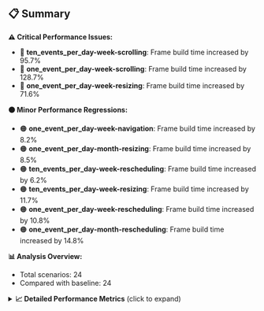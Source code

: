 ## 📋 Summary

**⚠️ Critical Performance Issues:**
- 🔴 **ten_events_per_day-week-scrolling**: Frame build time increased by 95.7%
- 🔴 **one_event_per_day-week-scrolling**: Frame build time increased by 128.7%
- 🔴 **one_event_per_day-week-resizing**: Frame build time increased by 71.6%

**🟠 Minor Performance Regressions:**
- 🟠 **one_event_per_day-week-navigation**: Frame build time increased by 8.2%
- 🟠 **one_event_per_day-month-resizing**: Frame build time increased by 8.5%
- 🟠 **ten_events_per_day-week-rescheduling**: Frame build time increased by 6.2%
- 🟠 **ten_events_per_day-week-resizing**: Frame build time increased by 11.7%
- 🟠 **one_event_per_day-week-rescheduling**: Frame build time increased by 10.8%
- 🟠 **one_event_per_day-month-rescheduling**: Frame build time increased by 14.8%

**📊 Analysis Overview:**
- Total scenarios: 24
- Compared with baseline: 24

<details>
<summary><strong>📈 Detailed Performance Metrics</strong> (click to expand)</summary>

#### one_event_per_day-month-loadingEvents

| Metric | Current | Baseline | Change | Status |
|--------|---------|----------|--------|--------|
| Average Frame Build Time Millis | 4.12ms | 4.24ms | -0.12ms (-2.9%) | 🟡 |
| Worst Frame Build Time Millis | 8.10ms | 8.34ms | -0.24ms (-2.8%) | 🟡 |
| Missed Frame Build Budget Count | 0.0 | 0.0 | +0 (+0.0%) | 🟡 |
| Average Frame Rasterizer Time Millis | 2.23ms | 2.31ms | -0.08ms (-3.4%) | 🟡 |
| Missed Frame Rasterizer Budget Count | 0.0 | 0.0 | +0 (+0.0%) | 🟡 |
| New Gen Gc Count | 0.0 | 0.0 | +0 (+0.0%) | 🟡 |
| Old Gen Gc Count | 1.5 | 1.0 | +0 (+50.0%) | 🔴 |

#### one_event_per_day-month-navigation

| Metric | Current | Baseline | Change | Status |
|--------|---------|----------|--------|--------|
| Average Frame Build Time Millis | 4.72ms | 4.63ms | +0.09ms (+1.9%) | 🟠 |
| Worst Frame Build Time Millis | 17.53ms | 16.51ms | +1.02ms (+6.2%) | 🟠 |
| Missed Frame Build Budget Count | 0.75 | 0.75 | +0 (+0.0%) | 🟡 |
| Average Frame Rasterizer Time Millis | 3.75ms | 3.78ms | -0.03ms (-0.7%) | 🟡 |
| Missed Frame Rasterizer Budget Count | 0.25 | 0.25 | +0 (+0.0%) | 🟡 |
| New Gen Gc Count | 4.5 | 4.0 | +0 (+12.5%) | 🔴 |
| Old Gen Gc Count | 2.5 | 2.0 | +0 (+25.0%) | 🔴 |

#### one_event_per_day-month-rescheduling

| Metric | Current | Baseline | Change | Status |
|--------|---------|----------|--------|--------|
| Average Frame Build Time Millis | 0.94ms | 0.82ms | +0.12ms (+14.8%) | 🔴 |
| Worst Frame Build Time Millis | 7.20ms | 6.31ms | +0.89ms (+14.1%) | 🔴 |
| Missed Frame Build Budget Count | 0.0 | 0.0 | +0 (+0.0%) | 🟡 |
| Average Frame Rasterizer Time Millis | 4.79ms | 4.28ms | +0.51ms (+11.8%) | 🔴 |
| Missed Frame Rasterizer Budget Count | 3.25 | 1.25 | +2 (+160.0%) | 🔴 |
| New Gen Gc Count | 4.0 | 4.0 | +0 (+0.0%) | 🟡 |
| Old Gen Gc Count | 3.75 | 2.5 | +1 (+50.0%) | 🔴 |

#### one_event_per_day-month-resizing

| Metric | Current | Baseline | Change | Status |
|--------|---------|----------|--------|--------|
| Average Frame Build Time Millis | 0.62ms | 0.57ms | +0.05ms (+8.5%) | 🟠 |
| Worst Frame Build Time Millis | 3.74ms | 3.68ms | +0.06ms (+1.6%) | 🟠 |
| Missed Frame Build Budget Count | 0.0 | 0.0 | +0 (+0.0%) | 🟡 |
| Average Frame Rasterizer Time Millis | 3.84ms | 4.75ms | -0.91ms (-19.2%) | 🟢 |
| Missed Frame Rasterizer Budget Count | 0.0 | 0.75 | -1 (-100.0%) | 🟢 |
| New Gen Gc Count | 1.5 | 2.0 | -0 (-25.0%) | 🟢 |
| Old Gen Gc Count | 2.0 | 2.5 | -0 (-20.0%) | 🟢 |

#### one_event_per_day-schedule-loadingEvents

| Metric | Current | Baseline | Change | Status |
|--------|---------|----------|--------|--------|
| Average Frame Build Time Millis | 8.17ms | 7.99ms | +0.18ms (+2.3%) | 🟠 |
| Worst Frame Build Time Millis | 23.48ms | 22.84ms | +0.64ms (+2.8%) | 🟠 |
| Missed Frame Build Budget Count | 1.0 | 1.0 | +0 (+0.0%) | 🟡 |
| Average Frame Rasterizer Time Millis | 2.60ms | 3.16ms | -0.56ms (-17.8%) | 🟢 |
| Missed Frame Rasterizer Budget Count | 0.0 | 0.0 | +0 (+0.0%) | 🟡 |
| New Gen Gc Count | 1.5 | 1.5 | +0 (+0.0%) | 🟡 |
| Old Gen Gc Count | 2.0 | 1.0 | +1 (+100.0%) | 🔴 |

#### one_event_per_day-schedule-navigation

| Metric | Current | Baseline | Change | Status |
|--------|---------|----------|--------|--------|
| Average Frame Build Time Millis | 6.00ms | 5.92ms | +0.08ms (+1.3%) | 🟠 |
| Worst Frame Build Time Millis | 10.72ms | 10.83ms | -0.11ms (-1.1%) | 🟡 |
| Missed Frame Build Budget Count | 0.0 | 0.0 | +0 (+0.0%) | 🟡 |
| Average Frame Rasterizer Time Millis | 3.21ms | 3.28ms | -0.07ms (-2.2%) | 🟡 |
| Missed Frame Rasterizer Budget Count | 0.0 | 0.0 | +0 (+0.0%) | 🟡 |
| New Gen Gc Count | 6.0 | 6.0 | +0 (+0.0%) | 🟡 |
| Old Gen Gc Count | 2.5 | 2.5 | +0 (+0.0%) | 🟡 |

#### one_event_per_day-schedule-rescheduling

| Metric | Current | Baseline | Change | Status |
|--------|---------|----------|--------|--------|
| Average Frame Build Time Millis | 1.91ms | 1.84ms | +0.06ms (+3.5%) | 🟠 |
| Worst Frame Build Time Millis | 24.41ms | 23.91ms | +0.51ms (+2.1%) | 🟠 |
| Missed Frame Build Budget Count | 1.0 | 1.0 | +0 (+0.0%) | 🟡 |
| Average Frame Rasterizer Time Millis | 4.95ms | 4.92ms | +0.03ms (+0.6%) | 🟠 |
| Missed Frame Rasterizer Budget Count | 0.5 | 2.75 | -2 (-81.8%) | 🟢 |
| New Gen Gc Count | 8.0 | 8.0 | +0 (+0.0%) | 🟡 |
| Old Gen Gc Count | 4.0 | 4.5 | -0 (-11.1%) | 🟢 |

#### one_event_per_day-week-loadingEvents

| Metric | Current | Baseline | Change | Status |
|--------|---------|----------|--------|--------|
| Average Frame Build Time Millis | 1.21ms | 1.23ms | -0.02ms (-1.5%) | 🟡 |
| Worst Frame Build Time Millis | 2.30ms | 2.33ms | -0.03ms (-1.5%) | 🟡 |
| Missed Frame Build Budget Count | 0.0 | 0.0 | +0 (+0.0%) | 🟡 |
| Average Frame Rasterizer Time Millis | 2.15ms | 1.90ms | +0.25ms (+12.9%) | 🔴 |
| Missed Frame Rasterizer Budget Count | 0.0 | 0.0 | +0 (+0.0%) | 🟡 |
| New Gen Gc Count | 0.0 | 0.0 | +0 (+0.0%) | 🟡 |
| Old Gen Gc Count | 0.5 | 0.5 | +0 (+0.0%) | 🟡 |

#### one_event_per_day-week-navigation

| Metric | Current | Baseline | Change | Status |
|--------|---------|----------|--------|--------|
| Average Frame Build Time Millis | 2.83ms | 2.61ms | +0.22ms (+8.2%) | 🟠 |
| Worst Frame Build Time Millis | 9.32ms | 9.52ms | -0.20ms (-2.1%) | 🟡 |
| Missed Frame Build Budget Count | 0.0 | 0.0 | +0 (+0.0%) | 🟡 |
| Average Frame Rasterizer Time Millis | 3.56ms | 3.12ms | +0.44ms (+14.1%) | 🔴 |
| Missed Frame Rasterizer Budget Count | 0.25 | 0.25 | +0 (+0.0%) | 🟡 |
| New Gen Gc Count | 5.0 | 4.0 | +1 (+25.0%) | 🔴 |
| Old Gen Gc Count | 3.0 | 2.5 | +0 (+20.0%) | 🔴 |

#### one_event_per_day-week-rescheduling

| Metric | Current | Baseline | Change | Status |
|--------|---------|----------|--------|--------|
| Average Frame Build Time Millis | 0.60ms | 0.54ms | +0.06ms (+10.8%) | 🔴 |
| Worst Frame Build Time Millis | 2.43ms | 2.64ms | -0.21ms (-8.1%) | 🟢 |
| Missed Frame Build Budget Count | 0.0 | 0.0 | +0 (+0.0%) | 🟡 |
| Average Frame Rasterizer Time Millis | 3.05ms | 3.34ms | -0.29ms (-8.6%) | 🟢 |
| Missed Frame Rasterizer Budget Count | 0.25 | 0.25 | +0 (+0.0%) | 🟡 |
| New Gen Gc Count | 3.5 | 4.0 | -0 (-12.5%) | 🟢 |
| Old Gen Gc Count | 1.5 | 2.0 | -0 (-25.0%) | 🟢 |

#### one_event_per_day-week-resizing

| Metric | Current | Baseline | Change | Status |
|--------|---------|----------|--------|--------|
| Average Frame Build Time Millis | 0.84ms | 0.49ms | +0.35ms (+71.6%) | 🔴 |
| Worst Frame Build Time Millis | 4.72ms | 1.80ms | +2.92ms (+162.3%) | 🔴 |
| Missed Frame Build Budget Count | 0.0 | 0.0 | +0 (+0.0%) | 🟡 |
| Average Frame Rasterizer Time Millis | 5.39ms | 2.72ms | +2.67ms (+98.2%) | 🔴 |
| Missed Frame Rasterizer Budget Count | 0.0 | 0.0 | +0 (+0.0%) | 🟡 |
| New Gen Gc Count | 1.5 | 0.0 | +2 (+0.0%) | 🟡 |
| Old Gen Gc Count | 1.5 | 0.0 | +2 (+0.0%) | 🟡 |

#### one_event_per_day-week-scrolling

| Metric | Current | Baseline | Change | Status |
|--------|---------|----------|--------|--------|
| Average Frame Build Time Millis | 1.91ms | 0.83ms | +1.07ms (+128.7%) | 🔴 |
| Worst Frame Build Time Millis | 4.82ms | 1.23ms | +3.59ms (+291.9%) | 🔴 |
| Missed Frame Build Budget Count | 0.0 | 0.0 | +0 (+0.0%) | 🟡 |
| Average Frame Rasterizer Time Millis | 5.21ms | 3.35ms | +1.86ms (+55.3%) | 🔴 |
| Missed Frame Rasterizer Budget Count | 0.25 | 0.25 | +0 (+0.0%) | 🟡 |
| New Gen Gc Count | 6.0 | 2.5 | +4 (+140.0%) | 🔴 |
| Old Gen Gc Count | 2.5 | 2.0 | +0 (+25.0%) | 🔴 |

#### ten_events_per_day-month-loadingEvents

| Metric | Current | Baseline | Change | Status |
|--------|---------|----------|--------|--------|
| Average Frame Build Time Millis | 10.37ms | 10.00ms | +0.37ms (+3.7%) | 🟠 |
| Worst Frame Build Time Millis | 28.17ms | 28.91ms | -0.74ms (-2.5%) | 🟡 |
| Missed Frame Build Budget Count | 8.5 | 7.75 | +1 (+9.7%) | 🟠 |
| Average Frame Rasterizer Time Millis | 5.22ms | 5.09ms | +0.13ms (+2.6%) | 🟠 |
| Missed Frame Rasterizer Budget Count | 0.0 | 0.0 | +0 (+0.0%) | 🟡 |
| New Gen Gc Count | 12.0 | 10.5 | +2 (+14.3%) | 🔴 |
| Old Gen Gc Count | 8.0 | 7.5 | +0 (+6.7%) | 🟠 |

#### ten_events_per_day-month-navigation

| Metric | Current | Baseline | Change | Status |
|--------|---------|----------|--------|--------|
| Average Frame Build Time Millis | 11.67ms | 12.60ms | -0.93ms (-7.3%) | 🟢 |
| Worst Frame Build Time Millis | 42.13ms | 47.03ms | -4.90ms (-10.4%) | 🟢 |
| Missed Frame Build Budget Count | 3.0 | 3.5 | -0 (-14.3%) | 🟢 |
| Average Frame Rasterizer Time Millis | 5.15ms | 5.03ms | +0.12ms (+2.4%) | 🟠 |
| Missed Frame Rasterizer Budget Count | 0.0 | 0.0 | +0 (+0.0%) | 🟡 |
| New Gen Gc Count | 10.0 | 10.0 | +0 (+0.0%) | 🟡 |
| Old Gen Gc Count | 6.0 | 6.0 | +0 (+0.0%) | 🟡 |

#### ten_events_per_day-month-rescheduling

| Metric | Current | Baseline | Change | Status |
|--------|---------|----------|--------|--------|
| Average Frame Build Time Millis | 1.72ms | 1.64ms | +0.07ms (+4.5%) | 🟠 |
| Worst Frame Build Time Millis | 13.28ms | 12.99ms | +0.28ms (+2.2%) | 🟠 |
| Missed Frame Build Budget Count | 0.0 | 0.0 | +0 (+0.0%) | 🟡 |
| Average Frame Rasterizer Time Millis | 7.04ms | 6.73ms | +0.31ms (+4.5%) | 🟠 |
| Missed Frame Rasterizer Budget Count | 0.0 | 0.0 | +0 (+0.0%) | 🟡 |
| New Gen Gc Count | 6.0 | 6.0 | +0 (+0.0%) | 🟡 |
| Old Gen Gc Count | 1.5 | 1.5 | +0 (+0.0%) | 🟡 |

#### ten_events_per_day-month-resizing

| Metric | Current | Baseline | Change | Status |
|--------|---------|----------|--------|--------|
| Average Frame Build Time Millis | 1.76ms | 1.73ms | +0.03ms (+1.9%) | 🟠 |
| Worst Frame Build Time Millis | 15.11ms | 17.70ms | -2.60ms (-14.7%) | 🟢 |
| Missed Frame Build Budget Count | 0.25 | 0.75 | -0 (-66.7%) | 🟢 |
| Average Frame Rasterizer Time Millis | 8.61ms | 8.05ms | +0.56ms (+7.0%) | 🟠 |
| Missed Frame Rasterizer Budget Count | 0.5 | 0.0 | +0 (+0.0%) | 🟡 |
| New Gen Gc Count | 0.0 | 0.0 | +0 (+0.0%) | 🟡 |
| Old Gen Gc Count | 1.5 | 1.5 | +0 (+0.0%) | 🟡 |

#### ten_events_per_day-schedule-loadingEvents

| Metric | Current | Baseline | Change | Status |
|--------|---------|----------|--------|--------|
| Average Frame Build Time Millis | 5.07ms | 5.16ms | -0.09ms (-1.8%) | 🟡 |
| Worst Frame Build Time Millis | 27.26ms | 29.43ms | -2.17ms (-7.4%) | 🟢 |
| Missed Frame Build Budget Count | 2.25 | 2.5 | -0 (-10.0%) | 🟢 |
| Average Frame Rasterizer Time Millis | 3.13ms | 3.10ms | +0.03ms (+0.9%) | 🟠 |
| Missed Frame Rasterizer Budget Count | 0.0 | 0.0 | +0 (+0.0%) | 🟡 |
| New Gen Gc Count | 10.5 | 10.5 | +0 (+0.0%) | 🟡 |
| Old Gen Gc Count | 5.5 | 5.5 | +0 (+0.0%) | 🟡 |

#### ten_events_per_day-schedule-navigation

| Metric | Current | Baseline | Change | Status |
|--------|---------|----------|--------|--------|
| Average Frame Build Time Millis | 19.49ms | 19.40ms | +0.08ms (+0.4%) | 🟠 |
| Worst Frame Build Time Millis | 41.54ms | 40.93ms | +0.62ms (+1.5%) | 🟠 |
| Missed Frame Build Budget Count | 8.75 | 8.25 | +0 (+6.1%) | 🟠 |
| Average Frame Rasterizer Time Millis | 3.38ms | 3.24ms | +0.14ms (+4.3%) | 🟠 |
| Missed Frame Rasterizer Budget Count | 0.0 | 0.0 | +0 (+0.0%) | 🟡 |
| New Gen Gc Count | 18.5 | 17.5 | +1 (+5.7%) | 🟠 |
| Old Gen Gc Count | 10.5 | 12.0 | -2 (-12.5%) | 🟢 |

#### ten_events_per_day-schedule-rescheduling

| Metric | Current | Baseline | Change | Status |
|--------|---------|----------|--------|--------|
| Average Frame Build Time Millis | 0.87ms | 0.85ms | +0.02ms (+2.9%) | 🟠 |
| Worst Frame Build Time Millis | 13.40ms | 12.45ms | +0.95ms (+7.6%) | 🟠 |
| Missed Frame Build Budget Count | 0.0 | 0.0 | +0 (+0.0%) | 🟡 |
| Average Frame Rasterizer Time Millis | 5.27ms | 5.37ms | -0.10ms (-1.9%) | 🟡 |
| Missed Frame Rasterizer Budget Count | 2.25 | 2.25 | +0 (+0.0%) | 🟡 |
| New Gen Gc Count | 6.0 | 6.0 | +0 (+0.0%) | 🟡 |
| Old Gen Gc Count | 3.0 | 3.0 | +0 (+0.0%) | 🟡 |

#### ten_events_per_day-week-loadingEvents

| Metric | Current | Baseline | Change | Status |
|--------|---------|----------|--------|--------|
| Average Frame Build Time Millis | 2.20ms | 2.25ms | -0.05ms (-2.2%) | 🟡 |
| Worst Frame Build Time Millis | 8.38ms | 8.60ms | -0.22ms (-2.5%) | 🟡 |
| Missed Frame Build Budget Count | 0.0 | 0.0 | +0 (+0.0%) | 🟡 |
| Average Frame Rasterizer Time Millis | 3.75ms | 3.41ms | +0.34ms (+9.9%) | 🟠 |
| Missed Frame Rasterizer Budget Count | 0.25 | 0.25 | +0 (+0.0%) | 🟡 |
| New Gen Gc Count | 2.5 | 2.0 | +0 (+25.0%) | 🔴 |
| Old Gen Gc Count | 1.5 | 2.0 | -0 (-25.0%) | 🟢 |

#### ten_events_per_day-week-navigation

| Metric | Current | Baseline | Change | Status |
|--------|---------|----------|--------|--------|
| Average Frame Build Time Millis | 8.39ms | 8.75ms | -0.36ms (-4.1%) | 🟡 |
| Worst Frame Build Time Millis | 37.40ms | 42.63ms | -5.23ms (-12.3%) | 🟢 |
| Missed Frame Build Budget Count | 3.0 | 3.0 | +0 (+0.0%) | 🟡 |
| Average Frame Rasterizer Time Millis | 5.60ms | 5.27ms | +0.34ms (+6.4%) | 🟠 |
| Missed Frame Rasterizer Budget Count | 0.0 | 0.0 | +0 (+0.0%) | 🟡 |
| New Gen Gc Count | 9.5 | 10.0 | -0 (-5.0%) | 🟢 |
| Old Gen Gc Count | 7.5 | 7.5 | +0 (+0.0%) | 🟡 |

#### ten_events_per_day-week-rescheduling

| Metric | Current | Baseline | Change | Status |
|--------|---------|----------|--------|--------|
| Average Frame Build Time Millis | 1.18ms | 1.11ms | +0.07ms (+6.2%) | 🟠 |
| Worst Frame Build Time Millis | 6.10ms | 7.32ms | -1.22ms (-16.6%) | 🟢 |
| Missed Frame Build Budget Count | 0.0 | 0.0 | +0 (+0.0%) | 🟡 |
| Average Frame Rasterizer Time Millis | 8.32ms | 7.68ms | +0.63ms (+8.2%) | 🟠 |
| Missed Frame Rasterizer Budget Count | 4.75 | 6.25 | -2 (-24.0%) | 🟢 |
| New Gen Gc Count | 5.5 | 5.5 | +0 (+0.0%) | 🟡 |
| Old Gen Gc Count | 1.5 | 2.5 | -1 (-40.0%) | 🟢 |

#### ten_events_per_day-week-resizing

| Metric | Current | Baseline | Change | Status |
|--------|---------|----------|--------|--------|
| Average Frame Build Time Millis | 1.41ms | 1.26ms | +0.15ms (+11.7%) | 🔴 |
| Worst Frame Build Time Millis | 8.19ms | 6.56ms | +1.62ms (+24.7%) | 🔴 |
| Missed Frame Build Budget Count | 0.0 | 0.0 | +0 (+0.0%) | 🟡 |
| Average Frame Rasterizer Time Millis | 10.20ms | 9.34ms | +0.85ms (+9.1%) | 🟠 |
| Missed Frame Rasterizer Budget Count | 5.75 | 5.0 | +1 (+15.0%) | 🔴 |
| New Gen Gc Count | 2.0 | 2.0 | +0 (+0.0%) | 🟡 |
| Old Gen Gc Count | 2.0 | 1.5 | +0 (+33.3%) | 🔴 |

#### ten_events_per_day-week-scrolling

| Metric | Current | Baseline | Change | Status |
|--------|---------|----------|--------|--------|
| Average Frame Build Time Millis | 1.73ms | 0.89ms | +0.85ms (+95.7%) | 🔴 |
| Worst Frame Build Time Millis | 4.61ms | 1.56ms | +3.05ms (+194.8%) | 🔴 |
| Missed Frame Build Budget Count | 0.0 | 0.0 | +0 (+0.0%) | 🟡 |
| Average Frame Rasterizer Time Millis | 6.77ms | 6.89ms | -0.12ms (-1.7%) | 🟡 |
| Missed Frame Rasterizer Budget Count | 0.25 | 0.25 | +0 (+0.0%) | 🟡 |
| New Gen Gc Count | 8.0 | 6.5 | +2 (+23.1%) | 🔴 |
| Old Gen Gc Count | 2.0 | 2.5 | -0 (-20.0%) | 🟢 |

</details>

